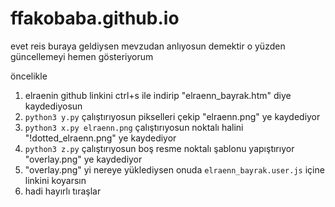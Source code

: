 # ffakobaba.github.io

evet reis buraya geldiysen mevzudan anlıyosun demektir o yüzden güncellemeyi hemen gösteriyorum

öncelikle

1. elraenin github linkini ctrl+s ile indirip "elraenn_bayrak.htm" diye kaydediyosun
2. `python3 y.py` çalıştırıyosun pikselleri çekip "elraenn.png" ye kaydediyor
3. `python3 x.py elraenn.png` çalıştırıyosun noktalı halini "!dotted_elraenn.png" ye kaydediyor
4. `python3 z.py` çalıştırıyosun boş resme noktalı şablonu yapıştırıyor "overlay.png" ye kaydediyor
5. "overlay.png" yi nereye yüklediysen onuda `elraenn_bayrak.user.js` içine linkini koyarsın
6. hadi hayırlı tıraşlar

